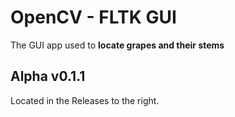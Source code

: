 # OpenCV - FLTK GUI 
The GUI app used to <b>locate grapes and their stems</b>
## Alpha v0.1.1
Located in the Releases to the right.